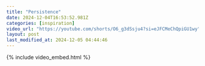 ```yaml
---
title: "Persistence"
date: 2024-12-04T16:53:52.981Z
categories: [inspiration]
video_url: "https://youtube.com/shorts/O6_g3dSsju4?si=eJFCMeChQpiGU1wy"
layout: post
last_modified_at: 2024-12-05 04:44:46
---
```


{% include video_embed.html %}
